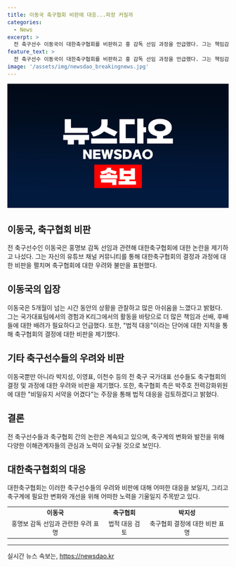 ```yaml
---
title: 이동국 축구협회 비판에 대응...파장 커질까
categories:
  - News
excerpt: >
  전 축구선수 이동국이 대한축구협회를 비판하고 홍 감독 선임 과정을 언급했다. 그는 책임감을 느끼고 후배로서 선배로서 챙겨야 할 부분이 있었음을 언급하며 팬들에게 죄송한 마음을 토로했고, 법적 대응이라는 단어에 대한 지적과 변화의 필요성을 언급했다. 또한 앞으로 K리그와 국가대표팀에 힘이 될 것을 약속하고, 축구 팬들에게 응원과 지적을 부탁했다. 홍 감독 선임 과정과 관련하여 전력강화위원의 폭로로 논란이 계속되는 가운데, 이동국 뿐만 아니라 박지성, 이영표, 이천수 등 다른 전 축구 선수들도 축구협회를 비판하며 우려를 표명했다.
feature_text: >
  전 축구선수 이동국이 대한축구협회를 비판하고 홍 감독 선임 과정을 언급했다. 그는 책임감을 느끼고 후배로서 선배로서 챙겨야 할 부분이 있었음을 언급하며 팬들에게 죄송한 마음을 토로했고, 법적 대응이라는 단어에 대한 지적과 변화의 필요성을 언급했다. 또한 앞으로 K리그와 국가대표팀에 힘이 될 것을 약속하고, 축구 팬들에게 응원과 지적을 부탁했다. 홍 감독 선임 과정과 관련하여 전력강화위원의 폭로로 논란이 계속되는 가운데, 이동국 뿐만 아니라 박지성, 이영표, 이천수 등 다른 전 축구 선수들도 축구협회를 비판하며 우려를 표명했다.
image: '/assets/img/newsdao_breakingnews.jpg'
---
```


<p><img src="/assets/img/newsdao_breakingnews.jpg" alt="implanttips 속보" /></p>

<h2 data-ke-size="size26">이동국, 축구협회 비판</h2>

<p data-ke-size="size16">전 축구선수인 이동국은 홍명보 감독 선임과 관련해 대한축구협회에 대한 논란을 제기하고 나섰다. 그는 자신의 유튜브 채널 커뮤니티를 통해 대한축구협회의 결정과 과정에 대한 비판을 펼치며 축구협회에 대한 우려와 불만을 표현했다.</p>

<h2 data-ke-size="size26">이동국의 입장</h2>

<p data-ke-size="size16">이동국은 5개월이 넘는 시간 동안의 상황을 관찰하고 많은 아쉬움을 느꼈다고 밝혔다. 그는 국가대표팀에서의 경험과 K리그에서의 활동을 바탕으로 더 많은 책임과 선배, 후배들에 대한 배려가 필요하다고 언급했다. 또한, "법적 대응"이라는 단어에 대한 지적을 통해 축구협회의 결정에 대한 비판을 제기했다.</p>

<h2 data-ke-size="size26">기타 축구선수들의 우려와 비판</h2>

<p data-ke-size="size16">이동국뿐만 아니라 박지성, 이영표, 이천수 등의 전 축구 국가대표 선수들도 축구협회의 결정 및 과정에 대한 우려와 비판을 제기했다. 또한, 축구협회 측은 박주호 전력강화위원에 대한 "비밀유지 서약을 어겼다"는 주장을 통해 법적 대응을 검토하겠다고 밝혔다.</p>

<h2 data-ke-size="size26">결론</h2>

<p data-ke-size="size16">전 축구선수들과 축구협회 간의 논란은 계속되고 있으며, 축구계의 변화와 발전을 위해 다양한 이해관계자들의 관심과 노력이 요구될 것으로 보인다.</p>

<h2 data-ke-size="size26">대한축구협회의 대응</h2>

<p data-ke-size="size16">대한축구협회는 이러한 축구선수들의 우려와 비판에 대해 어떠한 대응을 보일지, 그리고 축구계에 필요한 변화와 개선을 위해 어떠한 노력을 기울일지 주목받고 있다.</p>

<table>
    <tbody>
        <tr>
            <td style="text-align: center; height: 17px;"><b>이동국</b></td>
            <td style="text-align: center; height: 17px;"><b>축구협회</b></td>
            <td style="text-align: center; height: 17px;"><b>박지성</b></td>
        </tr>
        <tr>
            <td style="text-align: center; height: 17px;">홍명보 감독 선임과 관련한 우려 표명</td>
            <td style="text-align: center; height: 17px;">법적 대응 검토</td>
            <td style="text-align: center; height: 17px;">축구협회 결정에 대한 비판 표명</td>
        </tr>
    </tbody>
</table>

<p><hr></p>
실시간 뉴스 속보는, <a href="https://newsdao.kr" rel="dofollow">https://newsdao.kr</a>


